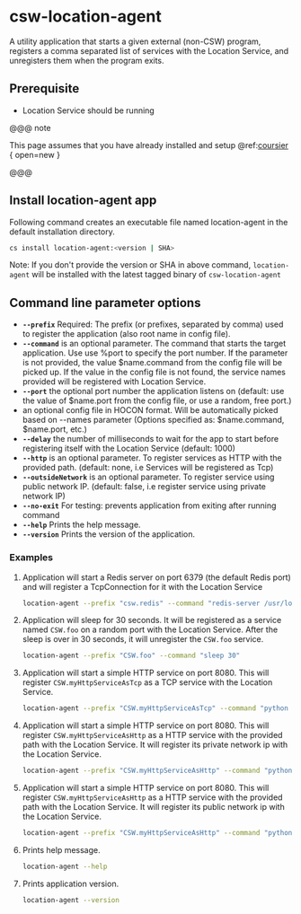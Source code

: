 # csw-location-agent

A utility application that starts a given external (non-CSW) program, registers a comma separated list of services with the Location Service, and unregisters them when the program exits.

## Prerequisite

- Location Service should be running

@@@ note

This page assumes that you have already installed and setup @ref:[coursier](csinstallation.md) { open=new }

@@@

## Install location-agent app

Following command creates an executable file named location-agent in the default installation directory.

```bash
cs install location-agent:<version | SHA>
```

Note: If you don't provide the version or SHA in above command, `location-agent` will be installed with the latest tagged binary of `csw-location-agent`

## Command line parameter options

* **`--prefix`** Required: The prefix (or prefixes, separated by comma) used to register the application (also root name in config file).
* **`--command`** is an optional parameter. The command that starts the target application. Use use %port to specify the port number. If the parameter is not provided, the value $name.command from the config file will be picked up. If the value in the config file is not found, the service names provided will be registered with Location Service.
* **`--port`** the optional port number the application listens on (default: use the value of $name.port from the config file, or use a random, free port.)
* **<app-config>** an optional config file in HOCON format. Will be automatically picked based on --names parameter (Options specified as: $name.command, $name.port, etc.)
* **`--delay`** the number of milliseconds to wait for the app to start before registering itself with the Location Service (default: 1000)
* **`--http`** is an optional parameter. To register services as HTTP with the provided path. (default: none, i.e Services will be registered as Tcp)
* **`--outsideNetwork`** is an optional parameter. To register service using public network IP. (default: false, i.e register service using private network IP)
* **`--no-exit`** For testing: prevents application from exiting after running command
* **`--help`** Prints the help message.
* **`--version`** Prints the version of the application.


### Examples
 
1. Application will start a Redis server on port 6379 (the default Redis port) and will register a TcpConnection for it with the Location Service
    ```bash
    location-agent --prefix "csw.redis" --command "redis-server /usr/local/etc/redis.conf" --port 6379
    ```
 
2. Application will sleep for 30 seconds. It will be registered as a service named `CSW.foo` on a random port with the Location Service. After the sleep is over in 30 seconds, it will unregister the `CSW.foo` service.
    ```bash
    location-agent --prefix "CSW.foo" --command "sleep 30"
    ```

3. Application will start a simple HTTP service on port 8080. This will register `CSW.myHttpServiceAsTcp` as a TCP service with the Location Service.

    ```bash
    location-agent --prefix "CSW.myHttpServiceAsTcp" --command "python -m SimpleHTTPServer 8080" --port 8080
    ```  

4. Application will start a simple HTTP service on port 8080. This will register `CSW.myHttpServiceAsHttp` as a HTTP service with the provided path with the Location Service. It will register its private network ip with the Location Service. 
    ```bash
    location-agent --prefix "CSW.myHttpServiceAsHttp" --command "python -m SimpleHTTPServer 8080" --port 8080 --http "path"
    ```  


5. Application will start a simple HTTP service on port 8080. This will register `CSW.myHttpServiceAsHttp` as a HTTP service with the provided path with the Location Service. It will register its public network ip with the Location Service.
    ```bash
    location-agent --prefix "CSW.myHttpServiceAsHttp" --command "python -m SimpleHTTPServer 8080" --port 8080 --http "path" --outsideNetwork
    ```  
 
6. Prints help message.
    ```bash
    location-agent --help
    ```  

7. Prints application version.
    ```bash
    location-agent --version
    ```  
